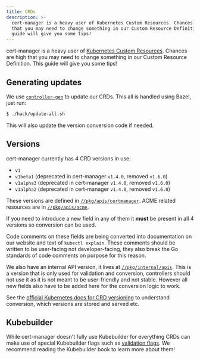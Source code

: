 ```yaml
---
title: CRDs
description: >-
  cert-manager is a heavy user of Kubernetes Custom Resources. Chances are high
  that you may need to change something in our Custom Resource Definition. This
  guide will give you some tips!
---
```


cert-manager is a heavy user of
[Kubernetes Custom Resources](https://kubernetes.io/docs/concepts/extend-kubernetes/api-extension/custom-resources/).
Chances are high that you may need to change something in our Custom Resource
Definition. This guide will give you some tips!

## Generating updates

We use
[`controller-gen`](https://book.kubebuilder.io/reference/controller-gen.html) to
update our CRDs. This all is handled using Bazel, just run:

```bash
$ ./hack/update-all.sh
```

This will also update the version conversion code if needed.

## Versions

cert-manager currently has 4 CRD versions in use:

- `v1`
- `v1beta1` (deprecated in cert-manager `v1.4.0`, removed `v1.6.0`)
- `v1alpha3` (deprecated in cert-manager `v1.4.0`, removed `v1.6.0`)
- `v1alpha2` (deprecated in cert-manager `v1.4.0`, removed `v1.6.0`)

These versions are defined in
[`//pkg/apis/certmanager`](https://github.com/jetstack/cert-manager/tree/master/pkg/apis/certmanager).
ACME related resources are in
[`//pkg/apis/acme`](https://github.com/jetstack/cert-manager/tree/master/pkg/apis/certmanager).

If you need to introduce a new field in any of them it **must** be present in
all 4 versions so conversion can be used.

Code comments on these fields are being converted into documentation on our
website and text of `kubectl explain`. These comments should be written to be
user-facing not developer-facing, they also break the Go standards of code
comments on purpose for this reason.

We also have an internal API version, it lives at
[`//pkg/internal/apis`](https://github.com/jetstack/cert-manager/tree/master/pkg/internal/apis).
This is a version that is only used for validation and conversion, controllers
should not use it as it is not meant to be user-friendly and not stable. However
all new fields also have to be added here for the conversion logic to work.

See the
[official Kubernetes docs for CRD versioning](https://kubernetes.io/docs/tasks/extend-kubernetes/custom-resources/custom-resource-definition-versioning/)
to understand conversion, which versions are stored and served etc.

## Kubebuilder

While cert-manager doesn't fully use Kubebuilder for everything CRDs can make
use of special Kubebuilder flags such as
[validation flags](https://book.kubebuilder.io/reference/markers/crd-validation.html).
We recommend reading the Kubebuilder book to learn more about them!
